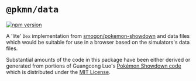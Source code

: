 # `@pkmn/data`
[![npm version](https://img.shields.io/npm/v/@pkmn/data.svg)](https://www.npmjs.com/package/@pkmn/data)&nbsp;

A 'lite' `Dex` implementation from [smogon/pokemon-showdown][0] and data files which would be suitable for use in a browser based on the simulators's data files.

Substantial amounts of the code in this package have been either derived or generated from portions of Guangcong
Luo's [Pokémon Showdown code][0] which is distributed under the [MIT License][1].

  [0]: https://github.com/smogon/pokemon-showdown
  [1]: https://github.com/smogon/psim/blob/master/sim/LICENSE
